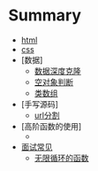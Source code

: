 # Summary
* [html](README.md)
* [css](README.md)
* [数据]
  * [数据深度克隆](./data/deepclone.md)
  * [空对象判断](./data/objectJudge.md)
  * [类数组](./data/arguments.md)
* [手写源码]
  * [url分割](./origin/queryString.md)
* [高阶函数的使用]
  * []()
* [面试常见](./origin/queryString.md)
  * [无限循环的函数](./interview/add.md)



